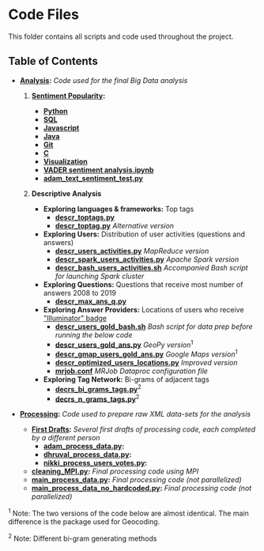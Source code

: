 # Code Files
This folder contains all scripts and code used throughout the project.

## Table of Contents
- **[Analysis](analysis):** *Code used for the final Big Data analysis*
    1. **[Sentiment Popularity](analysis/SentimentPopularity):**
        - **[Python](analysis/SentimentPopularity/Python)**
        - **[SQL](analysis/SentimentPopularity/SQL)**
        - **[Javascript](analysis/SentimentPopularity/Javascript)**
        - **[Java](analysis/SentimentPopularity/Java)**
        - **[Git](analysis/SentimentPopularity/Git)**
        - **[C](analysis/SentimentPopularity/C)**
        - **[Visualization](analysis/SentimentPopularity/README.md)**
        - **[VADER sentiment analysis.ipynb](analysis/SentimentPopularity/VADER%20sentiment%20analysis.ipynb)**
        - **[adam_text_sentiment_test.py](analysis/SentimentPopularity/adam_text_sentiment_test.py)**
     
    2. **Descriptive Analysis**  
        - **Exploring languages & frameworks:** Top tags
            - **[descr_toptags.py](analysis/decrs_toptags.py)**
            - **[descr_toptag.py](analysis/descr_toptag.py)** *Alternative version*
        - **Exploring Users:** Distribution of user activities (questions and answers)
            - **[descr_users_activities.py](analysis/decrs_users_activities.py)** *MapReduce version*
            - **[descr_spark_users_activities.py](analysis/decrs_spark_users_activities.py)** *Apache Spark version*
            - **[descr_bash_users_activities.sh](analysis/decrs_bash_users_activities.sh)** *Accompanied Bash script for launching Spark cluster*
        - **Exploring Questions:** Questions that receive most number of answers 2008 to 2019
            - **[descr_max_ans_q.py](analysis/decrs_max_ans_q.py)**
        - **Exploring Answer Providers:** Locations of users who receive ["Illuminator" badge](https://stackoverflow.com/help/badges)
            - **[descr_users_gold_bash.sh](analysis/decrs_users_gold_bash.sh)** *Bash script for data prep before running the below code*
            - **[descr_users_gold_ans.py](analysis/decrs_users_gold_ans.py)** *GeoPy version*<sup>1</sup>
            - **[descr_gmap_users_gold_ans.py](analysis/decrs_gmap_users_gold_ans.py)** *Google Maps version*<sup>1</sup>
            - **[descr_optimized_users_locations.py](analysis/descr_optimized_users_locations.py)** *Improved version*
            - **[mrjob.conf](analysis/mrjob.conf)** *MRJob Dataproc configuration file*
        - **Exploring Tag Network:** Bi-grams of adjacent tags
            - **[decrs_bi_grams_tags.py](analysis/decrs_bi_grams_tags.py)**<sup>2</sup>
            - **[decrs_n_grams_tags.py](analysis/decrs_n_grams_tags.py)**<sup>2</sup>

- **[Processing](processing):** *Code used to prepare raw XML data-sets for the analysis*
    - **[First Drafts](processing/first_drafts):** *Several first drafts of processing code, each completed by a different person*
        - **[adam_process_data.py](processing/first_drafts/adam_process_data.py):**
        - **[dhruval_process_data.py](processing/first_drafts/dhruval_process_data.py):**
        - **[nikki_process_users_votes.py](processing/first_drafts/nikki_process_users_votes.py):**
    - **[cleaning_MPI.py](processing/cleaning_MPI.py):** *Final processing code using MPI*
    - **[main_process_data.py](processing/main_process_data.py):** *Final processing code (not parallelized)*
    - **[main_process_data_no_hardcoded.py](processing/main_process_data_no_hardcoded.py):** *Final processing code (not parallelized)*

<sup>1</sup> Note: The two versions of the code below are almost identical. The main difference is the package used for Geocoding.
    
<sup>2</sup> Note: Different bi-gram generating methods
